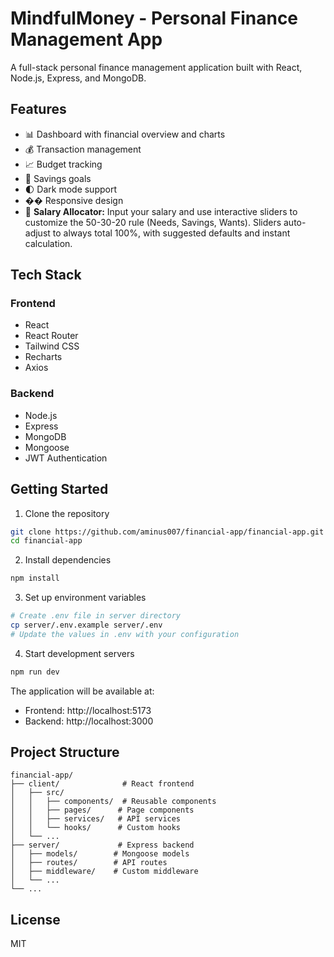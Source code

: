 # MindfulMoney - Personal Finance Management App

A full-stack personal finance management application built with React, Node.js, Express, and MongoDB.

## Features

- 📊 Dashboard with financial overview and charts
- 💰 Transaction management
- 📈 Budget tracking
- 🎯 Savings goals
- 🌓 Dark mode support
- �� Responsive design
- 🧮 **Salary Allocator:** Input your salary and use interactive sliders to customize the 50-30-20 rule (Needs, Savings, Wants). Sliders auto-adjust to always total 100%, with suggested defaults and instant calculation.

## Tech Stack

### Frontend
- React
- React Router
- Tailwind CSS
- Recharts
- Axios

### Backend
- Node.js
- Express
- MongoDB
- Mongoose
- JWT Authentication

## Getting Started

1. Clone the repository
```bash
git clone https://github.com/aminus007/financial-app/financial-app.git
cd financial-app
```

2. Install dependencies
```bash
npm install
```

3. Set up environment variables
```bash
# Create .env file in server directory
cp server/.env.example server/.env
# Update the values in .env with your configuration
```

4. Start development servers
```bash
npm run dev
```

The application will be available at:
- Frontend: http://localhost:5173
- Backend: http://localhost:3000

## Project Structure

```
financial-app/
├── client/              # React frontend
│   ├── src/
│   │   ├── components/  # Reusable components
│   │   ├── pages/      # Page components
│   │   ├── services/   # API services
│   │   └── hooks/      # Custom hooks
│   └── ...
├── server/             # Express backend
│   ├── models/        # Mongoose models
│   ├── routes/        # API routes
│   ├── middleware/    # Custom middleware
│   └── ...
└── ...
```

## License

MIT 